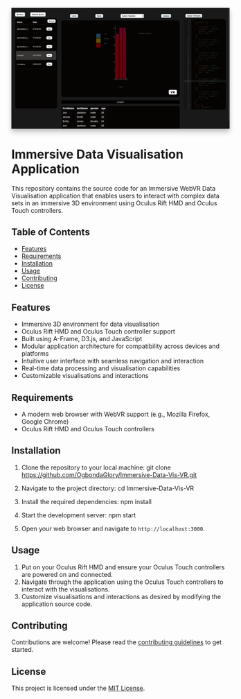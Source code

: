 <img src="./screenshots/figure1XR.png" alt="Immersive Data Visualisation Screenshot" title="Screenshot of the Immersive Data Visualisation Application" style="box-shadow: 0 8px 12px rgba(0, 0, 0, 0.2), 0 2px 6px rgba(0, 0, 0, 0.16);">

# Immersive Data Visualisation Application

This repository contains the source code for an Immersive WebVR Data Visualisation application that enables users to interact with complex data sets in an immersive 3D environment using Oculus Rift HMD and Oculus Touch controllers.

## Table of Contents

- [Features](#features)
- [Requirements](#requirements)
- [Installation](#installation)
- [Usage](#usage)
- [Contributing](#contributing)
- [License](#license)

## Features

- Immersive 3D environment for data visualisation
- Oculus Rift HMD and Oculus Touch controller support
- Built using A-Frame, D3.js, and JavaScript
- Modular application architecture for compatibility across devices and platforms
- Intuitive user interface with seamless navigation and interaction
- Real-time data processing and visualisation capabilities
- Customizable visualisations and interactions

## Requirements

- A modern web browser with WebVR support (e.g., Mozilla Firefox, Google Chrome)
- Oculus Rift HMD and Oculus Touch controllers

## Installation

1. Clone the repository to your local machine: git clone https://github.com/OgbondaGlory/Immersive-Data-Vis-VR.git
2. Navigate to the project directory: cd Immersive-Data-Vis-VR
3. Install the required dependencies: npm install
4. Start the development server: npm start

5. Open your web browser and navigate to `http://localhost:3000`.

## Usage

1. Put on your Oculus Rift HMD and ensure your Oculus Touch controllers are powered on and connected.
2. Navigate through the application using the Oculus Touch controllers to interact with the visualisations.
3. Customize visualisations and interactions as desired by modifying the application source code.

## Contributing

Contributions are welcome! Please read the [contributing guidelines](CONTRIBUTING.md) to get started.

## License

This project is licensed under the [MIT License](LICENSE.md).






